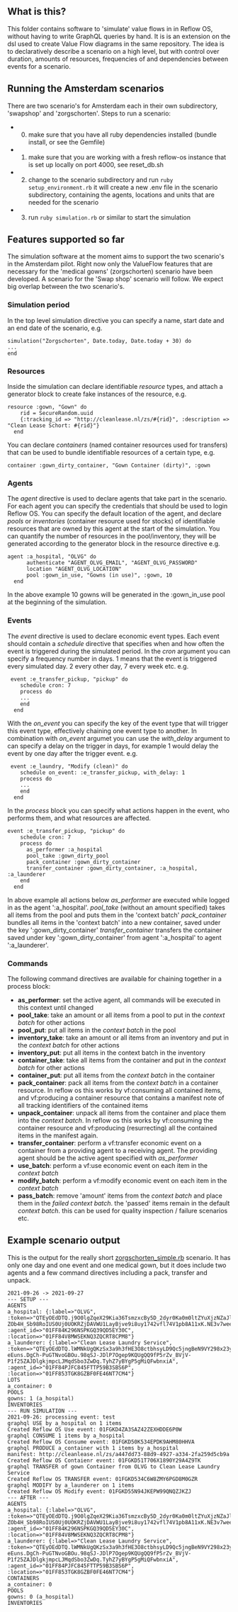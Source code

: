 ## What is this?
This folder contains software to 'simulate' value flows in in Reflow OS, without having to write GraphQL queries by hand.
It is is an extension on the dsl used to create Value Flow diagrams in the same repository. The idea is to declaratively describe a scenario on a high level, but with control over duration, amounts of resources, frequencies of and dependencies between events for a scenario.

## Running the Amsterdam scenarios
There are two scenario's for Amsterdam each in their own subdirectory, 'swapshop' and 'zorgschorten'.
Steps to run a scenario:

- 0. make sure that you have all ruby dependencies installed (bundle install, or see the Gemfile)
- 1. make sure that you are working with a fresh reflow-os instance that is set up locally on port 4000, see reset_db.sh
- 2. change to the scenario subdirectory and run ``ruby setup_environment.rb`` it will create a new .env file in the scenario subdirectory, containing the agents, locations and units that are needed for the scenario
- 3. run ``ruby simulation.rb`` or similar to start the simulation

## Features supported so far 
The simulation software at the moment aims to support the two scenario's in the Amsterdam pilot. 
Right now only the ValueFlow features that are necessary for the 'medical gowns' (zorgschorten) scenario have been developed. A scenario for the 'Swap shop' scenario will follow. We expect big overlap between the two scenario's.

### Simulation period 

In the top level simulation directive you can specify a name, start date and an end date of the scenario, e.g.

``` 
simulation("Zorgschorten", Date.today, Date.today + 30) do 
... 
end
```

### Resources

Inside the simulation can declare identifiable *resource* types, and attach a generator block to create fake instances of the resource, e.g.

``` 
resource :gown, "Gown" do
    rid = SecureRandom.uuid
    {:tracking_id => "http://cleanlease.nl/zs/#{rid}", :description => "Clean Lease Schort: #{rid}"}
  end
```

You can declare *containers* (named container resources used for transfers) that can be used to bundle identifiable resources of a certain type, e.g.

```
container :gown_dirty_container, "Gown Container (dirty)", :gown 
```

### Agents

The *agent* directive is used to declare agents that take part in the scenario. For each agent you can specify the credentials that should be used to login Reflow OS. You can specify the default location of the agent, and declare *pools* or *inventories* (container resource used for stocks) of identifiable resources that are owned by this agent at the start of the simulation. You can quantify the number of resources in the pool/inventory, they will be generated according to the generator block in the resource directive e.g.

```
agent :a_hospital, "OLVG" do
      authenticate "AGENT_OLVG_EMAIL", "AGENT_OLVG_PASSWORD"
      location "AGENT_OLVG_LOCATION"
      pool :gown_in_use, "Gowns (in use)", :gown, 10 
  end

```
In the above example 10 gowns will be generated in the :gown_in_use pool at the beginning of the simulation.

### Events

The *event* directive is used to declare economic event types. Each event should contain a *schedule* directive that specifies when and how often the event is triggered during the simulated period. In the *cron* argument you can specify a frequency number in days. 1 means that the event is triggered every simulated day. 2 every other day, 7 every week etc. e.g.

```
 event :e_transfer_pickup, "pickup" do 
    schedule cron: 7  
    process do
    ...
    end
  end 
```

With the *on_event* you can specify the key of the event type that will trigger this event type, effectively chaining one event type to another. In combination with *on_event* argumet you can use the *with_delay* argument to can specify a delay on the trigger in days, for example 1 would delay the event by one day after the trigger event. e.g.

```
 event :e_laundry, "Modify (clean)" do
    schedule on_event: :e_transfer_pickup, with_delay: 1 
    process do
    ...
    end
  end 
```

In the *process* block you can specify what actions happen in the event, who performs them, and what resources are affected. 

```
event :e_transfer_pickup, "pickup" do 
    schedule cron: 7  
    process do
      as_performer :a_hospital
      pool_take :gown_dirty_pool
      pack_container :gown_dirty_container
      transfer_container :gown_dirty_container, :a_hospital, :a_launderer 
    end
  end 
```
In above example all actions below *as_performer* are executed while logged in as the agent ':a_hospital'. 
*pool_take* (without an amount specified) takes all items from the pool and puts them in the 'context batch'
*pack_container* bundles all items in the 'context batch' into a new container, saved under the key ':gown_dirty_container'
*transfer_container* transfers the container saved under key ':gown_dirty_container' from agent ':a_hospital' to agent ':a_launderer'.

### Commands  
The following command directives are available for chaining together in a process block:

- __as_performer__: set the active agent, all commands will be executed in this context until changed
- __pool_take__: take an amount or all items from a pool to put in the *context batch* for other actions 
- __pool_put__: put all items in the *context batch* in the pool 
- __inventory_take__: take an amount or all items from an inventory and put in the *context batch* for other actions
- __inventory_put__: put all items in the context batch in the inventory
- __container_take__: take all items from the container and put in the *context batch* for other actions
- __container_put__: put all items from the *context batch* in the container 
- __pack_container__: pack all items from the *context batch* in a container resource. In reflow os this works by vf:consuming all contained items, and vf:producing a container resource that contains a manifest note of all tracking identifiers of the contained items
- __unpack_container__: unpack all items from the container and place them into the *context batch*. In reflow os this works by vf:consuming the container resource and vf:producing (resurrecting) all the contained items in the manifest again.
- __transfer_container__: perform a vf:transfer economic event on a container from a providing agent to a receiving agent. The providing agent should be the active agent specified with *as_performer*
- __use_batch__: perform a vf:use economic event on each item in the *context batch*
- __modify_batch__: perform a vf:modify economic event on each item in the *context batch*
- __pass_batch__: remove 'amount' items from the *context batch* and place them in the *failed context batch*. the 'passed' items remain in the default *context batch*. this can be used for quality inspection / failure scenarios etc.

## Example scenario output

This is the output for the really short [zorgschorten_simple.rb](zorgschorten_simple.rb) scenario. It has only one day and one event and one medical gown, but it does include two agents and a few command directives including a pack, transfer and unpack.

```
2021-09-26 -> 2021-09-27
--- SETUP ---
AGENTS
a_hospital: {:label=>"OLVG", :token=>"QTEyOEdDTQ.j9O0lgZqeX29Kia36TsmzxcBy5D_2dyr0Ka0m0ltZYuXjzNZaJlikYJDYC4.m1CqEa7_f_3dSYKN.W-ZOb4H_Sb98RoIUS0Uj0UOKRZjDAVWU1LayBjve9i8uy1742vfl74V1pb8A11xK.NE3v7weeBBTZmVsfLuw2mg", :agent_id=>"01FF84K296NSPKGQ39QD5EY30C", :location=>"01FF84V8MWSEKNQ3ZQCRT8CPM8"}
a_launderer: {:label=>"Clean Lease Laundry Service", :token=>"QTEyOEdDTQ.lWMNkUgQKzSx3a9h3fHE3O8ctbhsyLD9Qc5jngBeN9VY298x23yyl-eEuns.DgCh-PuGTNvoGBOu.98qSJ-JDlP7Ogep9KQUgQQ9fP5rZv_BVjV-P1f25ZAJDlgkjmpcLJMqdSbo3ZwDq.TyhZ7yBYgP5gMiQFwbnxiA", :agent_id=>"01FF84PJFC845FTTP59B3SBS6P", :location=>"01FF853TGK8GZBF0FE46NT7CM4"}
LOTS
a_container: 0
POOLS
gowns: 1 (a_hospital)
INVENTORIES
--- RUN SIMULATION ---
2021-09-26: processing event: test
graphql USE by a_hospital on 1 items
Created Reflow OS Use event: 01FGKD4ZA3SAZ42ZEXHDDE6P0W
graphql CONSUME 1 items by a_hospital
Created Reflow OS Consume event: 01FGKD50K534EPDK9AHM80HHVA
graphql PRODUCE a_container with 1 items by a_hospital
manifest: http://cleanlease.nl/zs/a447dd73-88d9-4927-a334-2fa259d5cb9a
Created Reflow OS Contaienr event: 01FGKD51T706X1890Y29A4Z9TK
graphql TRANSFER of gown Container from OLVG to Clean Lease Laundry Service
Created Reflow OS TRANSFER event: 01FGKD534C6W8ZMY6PGD8M0GZR
graphql MODIFY by a_launderer on 1 items
Created Reflow OS Modify event: 01FGKD55N94JKEPW99QNQZJKZJ
--- AFTER ---
AGENTS
a_hospital: {:label=>"OLVG", :token=>"QTEyOEdDTQ.j9O0lgZqeX29Kia36TsmzxcBy5D_2dyr0Ka0m0ltZYuXjzNZaJlikYJDYC4.m1CqEa7_f_3dSYKN.W-ZOb4H_Sb98RoIUS0Uj0UOKRZjDAVWU1LayBjve9i8uy1742vfl74V1pb8A11xK.NE3v7weeBBTZmVsfLuw2mg", :agent_id=>"01FF84K296NSPKGQ39QD5EY30C", :location=>"01FF84V8MWSEKNQ3ZQCRT8CPM8"}
a_launderer: {:label=>"Clean Lease Laundry Service", :token=>"QTEyOEdDTQ.lWMNkUgQKzSx3a9h3fHE3O8ctbhsyLD9Qc5jngBeN9VY298x23yyl-eEuns.DgCh-PuGTNvoGBOu.98qSJ-JDlP7Ogep9KQUgQQ9fP5rZv_BVjV-P1f25ZAJDlgkjmpcLJMqdSbo3ZwDq.TyhZ7yBYgP5gMiQFwbnxiA", :agent_id=>"01FF84PJFC845FTTP59B3SBS6P", :location=>"01FF853TGK8GZBF0FE46NT7CM4"}
CONTAINERS
a_container: 0
POOLS
gowns: 0 (a_hospital)
INVENTORIES
```

 
